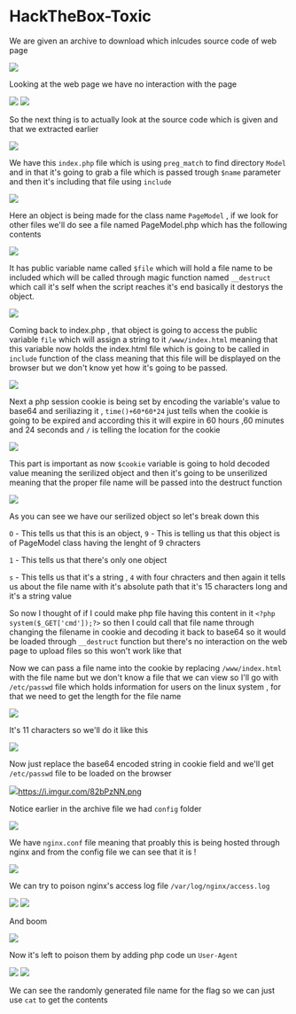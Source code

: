 # HackTheBox-Toxic

We are given an archive to download which inlcudes source code of web page

<img src="https://i.imgur.com/Nr0A5oM.png"/>

Looking at the web page we have no interaction with the page

<img src="https://i.imgur.com/BIv8Jlg.png"/>

<img src="https://i.imgur.com/HXjk5Nw.png"/>

So the next thing is to actually look at the source code which is given and that we extracted earlier

<img src="https://i.imgur.com/29C4jHK.png"/>

We have this `index.php` file which is using `preg_match` to find directory `Model` and in that it's going to grab a file which is passed trough `$name` parameter and then it's including that file using `include`

<img src="https://i.imgur.com/JTBDVbv.png"/>

Here an object is being made for the class name `PageModel` , if we look for other files we'll do see a file named PageModel.php which has the following contents

<img src="https://i.imgur.com/LHq4pL7.png"/>

It has public variable name called `$file` which will hold a file name to be included which will be called through magic function named `__destruct` which call it's self when the script reaches it's end basically it destorys the object.

<img src="https://i.imgur.com/UaNzTWV.png"/>

Coming back to index.php , that object is going to access the public variable `file` which will assign a string to it `/www/index.html` meaning that this variable now holds the index.html file which is going to be called in `include` function of the class meaning that this file will be displayed on the browser but we don't know yet how it's going to be passed.

<img src="https://i.imgur.com/1NvLluY.png"/>

Next a php session cookie is being set by encoding the variable's value to base64 and seriliazing it , `time()+60*60*24` just tells when the cookie is going to be expired and according this it will expire in 60 hours ,60 minutes and 24 seconds and `/` is telling the location for the cookie 

<img src="https://i.imgur.com/im0ZfdS.png"/>

This part is important as now `$cookie` variable is going to hold decoded value meaning the serilized object and then it's going to be unserilized meaning that the proper file name will be passed into the destruct function

<img src="https://i.imgur.com/L7LQ2jj.png"/>

As you can see we have our serilized object so let's break down this 

`O` - This tells us that this is an object, `9` - This is telling us that this object is of PageModel class having the lenght of 9 chracters

`1` - This tells us that there's only one object 

`s` - This tells us that it's a string , `4` with four chracters and then again it tells us about the file name with it's absolute path that it's 15 characters long and it's a string value

So now I thought of if I could make php file having this content in it `<?php system($_GET['cmd']);?>` so then I could call that file name through changing the filename in cookie and decoding it back to base64 so it would be loaded through `__destruct` function but there's no interaction on the web page to upload files so this won't work like that

Now we can pass a file name into the cookie by replacing `/www/index.html` with the file name but we don't know a file that we can view so I'll go with `/etc/passwd` file which holds information for users on the linux system , for that we need to get the length for the file name 

<img src="https://i.imgur.com/w3S37v0.png"/>

It's 11 characters so we'll do it like this

<img src="https://i.imgur.com/zZ5GQRz.png"/>

Now just replace the base64 encoded string in cookie field and we'll get `/etc/passwd` file to be loaded on the browser

<img src="https://i.imgur.com/vqp96NI.png"/>https://i.imgur.com/82bPzNN.png

Notice earlier in the archive file we had `config` folder 

<img src="https://i.imgur.com/Tb8rcuc.png"/>

We have `nginx.conf` file meaning that proably this is being hosted through nginx and from the config file we can see that it is !

<img src="https://i.imgur.com/3FJJ44u.png"/>

We can try to poison nginx's access log file `/var/log/nginx/access.log`

<img src="https://i.imgur.com/82bPzNN.png"/>

<img src="https://i.imgur.com/2wMl2O5.png"/>

And boom 

<img src="https://i.imgur.com/umPzF25.png"/>

Now it's left to poison them by adding php code un `User-Agent`

<img src="https://i.imgur.com/HSZ1YKC.png"/>

<img src="https://i.imgur.com/XhMJ3e5.png"/>

We can see the randomly generated file name for the flag so we can just use `cat` to get the contents
